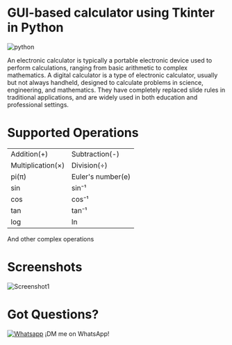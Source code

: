 # GUI-based calculator using Tkinter in Python
![python](http://ForTheBadge.com/images/badges/made-with-python.svg)

An electronic calculator is typically a portable electronic device used to perform calculations, ranging from basic arithmetic to complex mathematics. A digital calculator is a type of electronic calculator, usually but not always handheld, designed to calculate problems in science, engineering, and mathematics. They have completely replaced slide rules in traditional applications, and are widely used in both education and professional settings.

# Supported Operations

<table>
  
  <tr>
    <td>Addition(+)</td>
    <td>Subtraction(-)</td>
  </tr>
  <tr>
    <td>Multiplication(×)</td>
    <td>Division(÷)</td>
  </tr>
  <tr>
    <td>pi(π)</td>
    <td>Euler's number(e)</td>
  </tr>
  <tr>
  <td>sin</td>
  <td>sin⁻¹</td>
  </tr>
  <tr>
  <td>cos</td>
  <td>cos⁻¹</td>
  </tr>
   <tr>
  <td>tan</td>
  <td>tan⁻¹</td>
  </tr>
  <tr>
  <td>log</td>
  <td>ln</td>
  </tr>
</table>
And other complex operations

# Screenshots
![Screenshot1](https://user-images.githubusercontent.com/98543992/152636027-c7ace70b-85ee-45ee-9f70-a658abf18e92.png)


# Got Questions?
[![Whatsapp](https://upload.wikimedia.org/wikipedia/commons/thumb/6/6b/WhatsApp.svg/40px-WhatsApp.svg.png)](https://api.whatsapp.com/send?phone=917980369670&text=)
¡DM me on WhatsApp!
